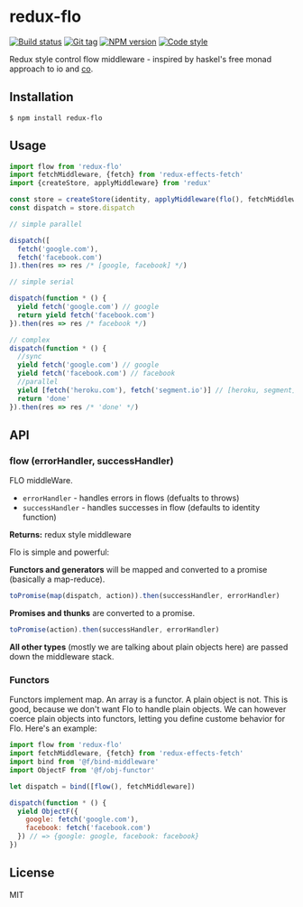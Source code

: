 # redux-flo

[![Build status][travis-image]][travis-url]
[![Git tag][git-image]][git-url]
[![NPM version][npm-image]][npm-url]
[![Code style][standard-image]][standard-url]

Redux style control flow middleware - inspired by haskel's free monad approach to io and [co](//github.com/tj/co).

## Installation

    $ npm install redux-flo

## Usage

```js
import flow from 'redux-flo'
import fetchMiddleware, {fetch} from 'redux-effects-fetch'
import {createStore, applyMiddleware} from 'redux'

const store = createStore(identity, applyMiddleware(flo(), fetchMiddleware))
const dispatch = store.dispatch

// simple parallel

dispatch([
  fetch('google.com'),
  fetch('facebook.com')
]).then(res => res /* [google, facebook] */)

// simple serial

dispatch(function * () {
  yield fetch('google.com') // google
  return yield fetch('facebook.com')
}).then(res => res /* facebook */)

// complex
dispatch(function * () {
  //sync
  yield fetch('google.com') // google
  yield fetch('facebook.com') // facebook
  //parallel
  yield [fetch('heroku.com'), fetch('segment.io')] // [heroku, segment]
  return 'done'
}).then(res => res /* 'done' */)
```

## API

### flow (errorHandler, successHandler)
FLO middleWare.

 - `errorHandler` - handles errors in flows (defualts to throws)
 - `successHandler` - handles successes in flow (defaults to identity function)

**Returns:** redux style middleware

Flo is simple and powerful:

**Functors and generators** will be mapped and converted to a promise (basically a map-reduce).
```js
toPromise(map(dispatch, action)).then(successHandler, errorHandler)
```

**Promises and thunks** are converted to a promise.
```js
toPromise(action).then(successHandler, errorHandler)
```

**All other types** (mostly we are talking about plain objects here) are passed down the middleware stack.

### Functors
Functors implement map. An array is a functor. A plain object is not. This is good, because we don't want Flo to handle plain objects. We can however coerce plain objects into functors, letting you define custome behavior for Flo. Here's an example:

```js
import flow from 'redux-flo'
import fetchMiddleware, {fetch} from 'redux-effects-fetch'
import bind from '@f/bind-middleware'
import ObjectF from '@f/obj-functor'

let dispatch = bind([flow(), fetchMiddleware])

dispatch(function * () {
  yield ObjectF({
    google: fetch('google.com'),
    facebook: fetch('facebook.com')
  }) // => {google: google, facebook: facebook}
})
```

## License

MIT

[travis-image]: https://img.shields.io/travis/redux-effects/redux-flo.svg?style=flat-square
[travis-url]: https://travis-ci.org/redux-effects/redux-flo
[git-image]: https://img.shields.io/github/tag/redux-effects/redux-flo.svg
[git-url]: https://github.com/redux-effects/redux-flo
[standard-image]: https://img.shields.io/badge/code%20style-standard-brightgreen.svg?style=flat
[standard-url]: https://github.com/feross/standard
[npm-image]: https://img.shields.io/npm/v/redux-flo.svg?style=flat-square
[npm-url]: https://npmjs.org/package/redux-flo
